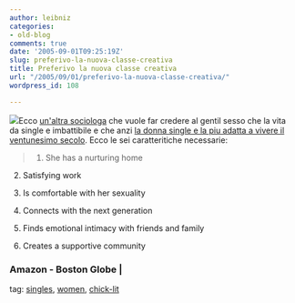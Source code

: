 ```yaml
---
author: leibniz
categories:
- old-blog
comments: true
date: '2005-09-01T09:25:19Z'
slug: preferivo-la-nuova-classe-creativa
title: Preferivo la nuova classe creativa
url: "/2005/09/01/preferivo-la-nuova-classe-creativa/"
wordpress_id: 108

---
```

![](http://ribas.e.eresmas.net/labanda/cuadros_labanda/p_pisces.gif)Ecco [un'altra sociologa](http://www.boston.com/news/globe/ideas/articles/2005/08/28/one_no_longer_the_loneliest_number/) che vuole far credere al gentil sesso che la
vita da single e imbattibile e che anzi [la donna single e la piu adatta
a vivere il ventunesimo secolo](http://www.amazon.com/exec/obidos/tg/detail/-/0807065226/ref=ase_artandlies-20/103-4597999-4443059?v=glance&s=books). Ecco le sei caratteritiche necessarie:


> 1. She has a nurturing home  

2. Satisfying work  

3. Is comfortable with her
sexuality  

4. Connects with the next generation  

5. Finds emotional intimacy
with friends and family  

6. Creates a supportive community





### Amazon - Boston Globe |
tag: [singles](http://www.technorati.com/tags/singles), [women](http://www.technorati.com/tags/women), [chick-lit](http://www.technorati.com/tags/chick-lit)

  

  
  
  

